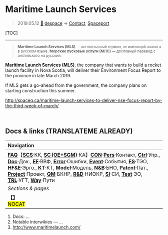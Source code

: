 # Maritime Launch Services
> 2019.05.12 [🚀](../index/index.md) [despace](index.md) → [Contact](contact.md), [Spaceport](spaceport.md)

[TOC]

---

> <small>**Maritime Launch Services (MLS)** — англоязычный термин, не имеющий аналога в русском языке. **Морские пусковые услуги (МЛС)** — дословный перевод с английского на русский.</small>

**Maritime Launch Services (MLS)**, the company that wants to build a rocket launch facility in Nova Scotia, will deliver their Environment Focus Report to the province in late March 2019.

If MLS gets a go-ahead from the government, the company plans on starting construction this summer.

<http://spaceq.ca/maritime-launch-services-to-deliver-nse-focus-report-by-the-third-week-of-march/>



<p style="page-break-after:always"> </p>

## Docs & links (TRANSLATEME ALREADY)
|Navigation|
|:--|
|**[FAQ](faq.md)**【**[SCS](scs.md)**·КК, **[SC (OE+SGM)](sc.md)**·КА】**[CON](contact.md)·[Pers](person.md)**·Контакт, **[Ctrl](control.md)**·Упр., **[Doc](doc.md)**·Док., **[EF](ef.md)**·ВВФ, **[Error](error.md)**·Ошибки, **[Event](event.md)**·События, **[FS](fs.md)**·ТЭО, **[HF&E](hfe.md)**·Эрго., **[KT](kt.md)**·КТ, **[Model](model.md)**·Модель, **[N&B](nnb.md)**·БНО, **[Patent](патент.md)**·Пат., **[Project](project.md)**·Проект, **[QM](qm.md)**·БКНР, **[R&D](rnd.md)**·НИОКР, **[SI](si.md)**·СИ, **[Test](test.md)**·ЭО, **[TRL](trl.md)**·УГТ, **[Way](way.md)**·Пути|
|*Sections & pages*|
|**【[](.md)】**<br> <mark>NOCAT</mark>|

   1. Docs: …
   1. Notable interwikies — …
   1. <http://www.maritimelaunch.com/>
